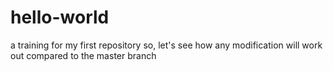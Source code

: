 # hello-world
a training for my first repository
so, let's see how any modification will work out compared to the master branch

